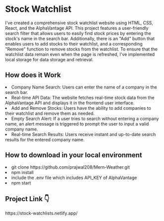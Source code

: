 <h1>Stock Watchlist</h1>

I've created a comprehensive stock watchlist website using HTML, CSS, React, and the AlphaVantage API. This project features a user-friendly search filter that allows users to easily find stock prices by entering the stock's name in the search bar. Additionally, there is an "Add" button that enables users to add stocks to their watchlist, and a corresponding "Remove" function to remove stocks from the watchlist. To ensure that the watchlist data remain even when the page is refreshed, I've implemented local storage for data storage and retrieval.

<h2>How does it Work</h2>

<li>Company Name Search: Users can enter the name of a company in the search bar.</li>
<li>Real-time API Data: The website fetches real-time stock data from the AlphaVantage API and displays it in the frontend user interface.</li>
<li>Add and Remove Stocks: Users have the ability to add companies to their watchlist and remove them as needed.</li>
<li>Empty Search Alert: If a user tries to search without entering a company name, an alert message is triggered to prompt the user to input a valid company name.</li>
<li>Real-time Search Results: Users receive instant and up-to-date search results for the entered company name.</li>


<h2>How to download in your local environment</h2>
<li>git clone https://github.com/prajwal208/Mern-Weather.git</li>
<li>npm install</li>
<li>include the .env file which includes API_KEY of AlphaVantage</li>
<li>npm start</li>

<h2>Project Link 👇</h2>
https://stock-watchlists.netlify.app/
